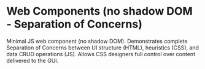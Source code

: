 # Web Components (no shadow DOM - Separation of Concerns)
Minimal JS web component (no shadow DOM). Demonstrates complete Separation of Concerns between UI structure (HTML), heuristics (CSS), and data CRUD operations (JS). Allows CSS designers full control over content delivered to the GUI.

